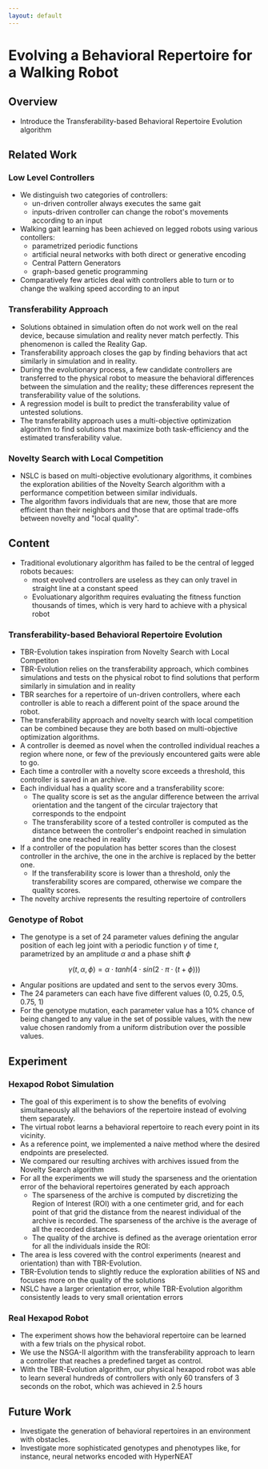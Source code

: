 ```yaml
---
layout: default
---
```

# Evolving a Behavioral Repertoire for a Walking Robot

## Overview
* Introduce the Transferability-based Behavioral Repertoire Evolution algorithm

## Related Work

### Low Level Controllers
* We distinguish two categories of controllers:
	- un-driven controller always executes the same gait
	- inputs-driven controller can change the robot's movements according to an input
* Walking gait learning has been achieved on legged robots using various contollers:
	- parametrized periodic functions 
	- artificial neural networks with both direct or generative encoding 
	- Central Pattern Generators
	- graph-based genetic programming
* Comparatively few articles deal with controllers able to turn or to change the walking speed according to an input

### Transferability Approach
* Solutions obtained in simulation often do not work well on the real device, because simulation and reality never match perfectly. This phenomenon is called the Reality Gap.
* Transferability approach closes the gap by finding behaviors that act similarly in simulation and in reality.
* During the evolutionary process, a few candidate controllers are transferred to the physical robot to measure the behavioral differences between the simulation and the reality; these differences represent the transferability value of the solutions.
* A regression model is built to predict the transferability value of untested solutions.
* The transferability approach uses a multi-objective optimization algorithm to find solutions that maximize both task-efficiency and the estimated transferability value.

### Novelty Search with Local Competition
* NSLC is based on multi-objective evolutionary algorithms, it combines the exploration abilities of the Novelty Search algorithm with a performance competition between similar individuals.
* The algorithm favors individuals that are new, those that are more efficient than their neighbors and those that are optimal trade-offs between novelty and "local quality".


## Content
* Traditional evolutionary algorithm has failed to be the central of legged robots becaues:
	- most evolved controllers are useless as they can only travel in straight line at a constant speed
	- Evoluationary algorithm requires evaluating the fitness function thousands of times, which is very hard to achieve with a physical robot

### Transferability-based Behavioral Repertoire Evolution
* TBR-Evolution takes inspiration from Novelty Search with Local Competiton
* TBR-Evolution relies on the transferability approach, which combines simulations and tests on the physical robot to find solutions that perform similarly in simulation and in reality
* TBR searches for a repertoire of un-driven controllers, where each controller is able to reach a different point of the space around the robot.
* The transferability approach and novelty search with local competition can be combined because they are both based on multi-objective optimization algorithms.
* A controller is deemed as novel when the controlled individual reaches a region where none, or few of the previously encountered gaits were able to go.
* Each time a controller with a novelty score exceeds a threshold, this controller is saved in an archive.
* Each individual has a quality score and a transferability score:
	- The quality score is set as the angular difference between the arrival orientation and the tangent of the circular trajectory that corresponds to the endpoint
	- The transferability score of a tested controller is computed as the distance between the controller's endpoint reached in simulation and the one reached in reality
* If a controller of the population has better scores than the closest controller in the archive, the one in the archive is replaced by the better one.
	- If the transferability score is lower than a threshold, only the transferability scores are compared, otherwise we compare the quality scores.
* The novelty archive represents the resulting repertoire of controllers

### Genotype of Robot
* The genotype is a set of 24 parameter values defining the angular position of each leg joint with a periodic function $\gamma$ of time $t$, parametrized by an amplitude $\alpha$ and a phase shift $\phi$

$$
\gamma(t, \alpha, \phi) = \alpha \cdot tanh (4 \cdot sin (2 \cdot \pi \cdot (t + \phi)))
$$

* Angular positions are updated and sent to the servos every 30ms.
* The 24 parameters can each have five different values (0, 0.25, 0.5, 0.75, 1)
* For the genotype mutation, each parameter value has a 10% chance of being changed to any value in the set of possible values, with the new value chosen randomly from a uniform distribution over the possible values. 

## Experiment

### Hexapod Robot Simulation
* The goal of this experiment is to show the benefits of evolving simultaneously all the behaviors of the repertoire instead of evolving them separately.
* The virtual robot learns a behavioral repertoire to reach every point in its vicinity.
* As a reference point, we implemented a naive method where the desired endpoints are preselected.
* We compared our resulting archives with archives issued from the Novelty Search algorithm
* For all the experiments we will study the sparseness and the orientation error of the behavioral repertoires generated by each approach
	- The sparseness of the archive is computed by discretizing the Region of Interest (ROI) with a one centimeter grid, and for each point of that grid the distance from the nearest individual of the archive is recorded. The sparseness of the archive is the average of all the recorded distances.
	- The quality of the archive is defined as the average orientation error for all the individuals inside the ROI:
* The area is less covered with the control experiments (nearest and orientation) than with TBR-Evolution.
* TBR-Evolution tends to slightly reduce the exploration abilities of NS and focuses more on the quality of the solutions
* NSLC have a larger orientation error, while TBR-Evolution algorithm consistently leads to very small orientation errors

### Real Hexapod Robot
* The experiment shows how the behavioral repertoire can be learned with a few trials on the physical robot.
* We use the NSGA-II algorithm with the transferability approach to learn a controller that reaches a predefined target as control.
* With the TBR-Evolution algorithm, our physical hexapod robot was able to learn several hundreds of controllers with only 60 transfers of 3 seconds on the robot, which was achieved in 2.5 hours


## Future Work
* Investigate the generation of behavioral repertoires in an environment with obstacles.
* Investigate more sophisticated genotypes and phenotypes like, for instance, neural networks encoded with HyperNEAT 




